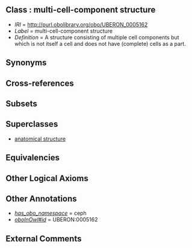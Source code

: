 
## Class : multi-cell-component structure

 * *IRI* = http://purl.obolibrary.org/obo/UBERON_0005162
 * *Label* = multi-cell-component structure
 * *Definition* = A structure consisting of multiple cell components but which is not itself a cell and does not have (complete) cells as a part.

## Synonyms


## Cross-references


## Subsets


## Superclasses

 * [anatomical structure](../../UBERON/61/UBERON_0000061.md)

## Equivalencies


## Other Logical Axioms


## Other Annotations

 * *[has_obo_namespace](../../ce/oboInOwl#hasOBONamespace.md)* = ceph
 * *[oboInOwl#id](../../id/oboInOwl#id.md)* = UBERON:0005162

## External Comments

